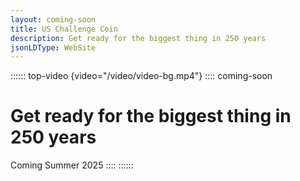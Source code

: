 ```yaml
---
layout: coming-soon
title: US Challenge Coin
description: Get ready for the biggest thing in 250 years
jsonLDType: WebSite
---
```


:::::: top-video {video="/video/video-bg.mp4"}
:::: coming-soon
# Get ready for the biggest thing in 250 years
Coming Summer 2025
::::
::::::